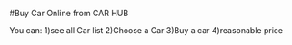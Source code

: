 #Buy Car Online from CAR HUB

You can:
1)see all Car list
2)Choose a Car
3)Buy a car
4)reasonable price

